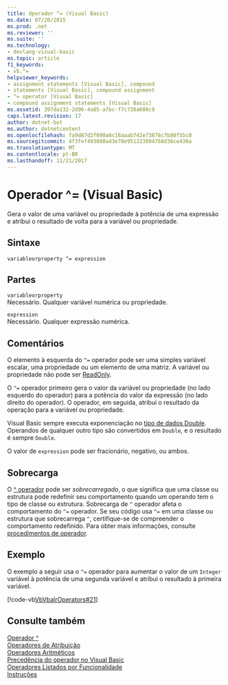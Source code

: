 ```yaml
---
title: Operador ^= (Visual Basic)
ms.date: 07/20/2015
ms.prod: .net
ms.reviewer: ''
ms.suite: ''
ms.technology:
- devlang-visual-basic
ms.topic: article
f1_keywords:
- vb.^=
helpviewer_keywords:
- assignment statements [Visual Basic], compound
- statements [Visual Basic], compound assignment
- ^= operator [Visual Basic]
- compound assignment statements [Visual Basic]
ms.assetid: 397da132-2d96-4a85-a7bc-f7c730a608c9
caps.latest.revision: 17
author: dotnet-bot
ms.author: dotnetcontent
ms.openlocfilehash: fa9d87d2f090a8c18aaab742e73878c7b80f55c0
ms.sourcegitcommit: 4f3fef493080a43e70e951223894768d36ce430a
ms.translationtype: MT
ms.contentlocale: pt-BR
ms.lasthandoff: 11/21/2017
---
```

# <a name="-operator-visual-basic"></a>Operador ^= (Visual Basic)
Gera o valor de uma variável ou propriedade à potência de uma expressão e atribui o resultado de volta para a variável ou propriedade.  
  
## <a name="syntax"></a>Sintaxe  
  
```  
variableorproperty ^= expression  
```  
  
## <a name="parts"></a>Partes  
 `variableorproperty`  
 Necessário. Qualquer variável numérica ou propriedade.  
  
 `expression`  
 Necessário. Qualquer expressão numérica.  
  
## <a name="remarks"></a>Comentários  
 O elemento à esquerda do `^=` operador pode ser uma simples variável escalar, uma propriedade ou um elemento de uma matriz. A variável ou propriedade não pode ser [ReadOnly](../../../visual-basic/language-reference/modifiers/readonly.md).  
  
 O `^=` operador primeiro gera o valor da variável ou propriedade (no lado esquerdo do operador) para a potência do valor da expressão (no lado direito do operador). O operador, em seguida, atribui o resultado da operação para a variável ou propriedade.  
  
 Visual Basic sempre executa exponenciação no [tipo de dados Double](../../../visual-basic/language-reference/data-types/double-data-type.md). Operandos de qualquer outro tipo são convertidos em `Double`, e o resultado é sempre `Double`.  
  
 O valor de `expression` pode ser fracionário, negativo, ou ambos.  
  
## <a name="overloading"></a>Sobrecarga  
 O [^ operador](../../../visual-basic/language-reference/operators/exponentiation-operator.md) pode ser *sobrecarregado*, o que significa que uma classe ou estrutura pode redefinir seu comportamento quando um operando tem o tipo de classe ou estrutura. Sobrecarga de `^` operador afeta o comportamento do `^=` operador. Se seu código usa `^=` em uma classe ou estrutura que sobrecarrega `^`, certifique-se de compreender o comportamento redefinido. Para obter mais informações, consulte [procedimentos de operador](../../../visual-basic/programming-guide/language-features/procedures/operator-procedures.md).  
  
## <a name="example"></a>Exemplo  
 O exemplo a seguir usa o `^=` operador para aumentar o valor de um `Integer` variável à potência de uma segunda variável e atribui o resultado à primeira variável.  
  
 [!code-vb[VbVbalrOperators#21](../../../visual-basic/language-reference/operators/codesnippet/VisualBasic/exponentiation-assignment-operator_1.vb)]  
  
## <a name="see-also"></a>Consulte também  
 [Operador ^](../../../visual-basic/language-reference/operators/exponentiation-operator.md)  
 [Operadores de Atribuição](../../../visual-basic/language-reference/operators/assignment-operators.md)  
 [Operadores Aritméticos](../../../visual-basic/language-reference/operators/arithmetic-operators.md)  
 [Precedência do operador no Visual Basic](../../../visual-basic/language-reference/operators/operator-precedence.md)  
 [Operadores Listados por Funcionalidade](../../../visual-basic/language-reference/operators/operators-listed-by-functionality.md)  
 [Instruções](../../../visual-basic/programming-guide/language-features/statements.md)
